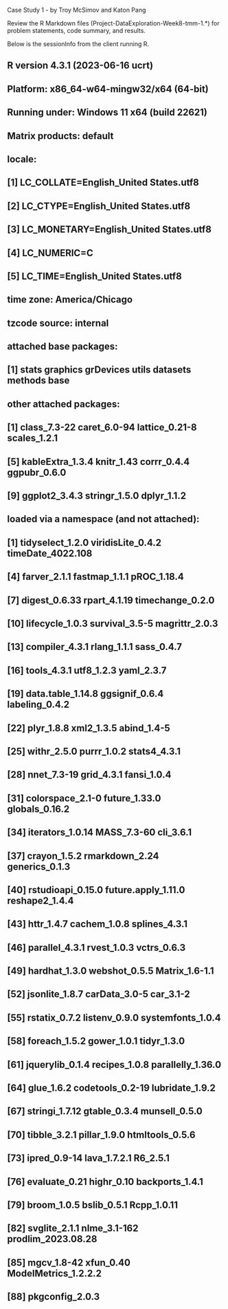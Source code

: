 Case Study 1 - by Troy McSimov and Katon Pang

Review the R Markdown files (Project-DataExploration-Week8-tmm-1.*) for problem statements, code summary, and results.

Below is the sessionInfo from the client running R.

## R version 4.3.1 (2023-06-16 ucrt)
## Platform: x86_64-w64-mingw32/x64 (64-bit)
## Running under: Windows 11 x64 (build 22621)
## 
## Matrix products: default
## 
## 
## locale:
## [1] LC_COLLATE=English_United States.utf8 
## [2] LC_CTYPE=English_United States.utf8   
## [3] LC_MONETARY=English_United States.utf8
## [4] LC_NUMERIC=C                          
## [5] LC_TIME=English_United States.utf8    
## 
## time zone: America/Chicago
## tzcode source: internal
## 
## attached base packages:
## [1] stats     graphics  grDevices utils     datasets  methods   base     
## 
## other attached packages:
##  [1] class_7.3-22     caret_6.0-94     lattice_0.21-8   scales_1.2.1    
##  [5] kableExtra_1.3.4 knitr_1.43       corrr_0.4.4      ggpubr_0.6.0    
##  [9] ggplot2_3.4.3    stringr_1.5.0    dplyr_1.1.2     
## 
## loaded via a namespace (and not attached):
##  [1] tidyselect_1.2.0     viridisLite_0.4.2    timeDate_4022.108   
##  [4] farver_2.1.1         fastmap_1.1.1        pROC_1.18.4         
##  [7] digest_0.6.33        rpart_4.1.19         timechange_0.2.0    
## [10] lifecycle_1.0.3      survival_3.5-5       magrittr_2.0.3      
## [13] compiler_4.3.1       rlang_1.1.1          sass_0.4.7          
## [16] tools_4.3.1          utf8_1.2.3           yaml_2.3.7          
## [19] data.table_1.14.8    ggsignif_0.6.4       labeling_0.4.2      
## [22] plyr_1.8.8           xml2_1.3.5           abind_1.4-5         
## [25] withr_2.5.0          purrr_1.0.2          stats4_4.3.1        
## [28] nnet_7.3-19          grid_4.3.1           fansi_1.0.4         
## [31] colorspace_2.1-0     future_1.33.0        globals_0.16.2      
## [34] iterators_1.0.14     MASS_7.3-60          cli_3.6.1           
## [37] crayon_1.5.2         rmarkdown_2.24       generics_0.1.3      
## [40] rstudioapi_0.15.0    future.apply_1.11.0  reshape2_1.4.4      
## [43] httr_1.4.7           cachem_1.0.8         splines_4.3.1       
## [46] parallel_4.3.1       rvest_1.0.3          vctrs_0.6.3         
## [49] hardhat_1.3.0        webshot_0.5.5        Matrix_1.6-1.1      
## [52] jsonlite_1.8.7       carData_3.0-5        car_3.1-2           
## [55] rstatix_0.7.2        listenv_0.9.0        systemfonts_1.0.4   
## [58] foreach_1.5.2        gower_1.0.1          tidyr_1.3.0         
## [61] jquerylib_0.1.4      recipes_1.0.8        parallelly_1.36.0   
## [64] glue_1.6.2           codetools_0.2-19     lubridate_1.9.2     
## [67] stringi_1.7.12       gtable_0.3.4         munsell_0.5.0       
## [70] tibble_3.2.1         pillar_1.9.0         htmltools_0.5.6     
## [73] ipred_0.9-14         lava_1.7.2.1         R6_2.5.1            
## [76] evaluate_0.21        highr_0.10           backports_1.4.1     
## [79] broom_1.0.5          bslib_0.5.1          Rcpp_1.0.11         
## [82] svglite_2.1.1        nlme_3.1-162         prodlim_2023.08.28  
## [85] mgcv_1.8-42          xfun_0.40            ModelMetrics_1.2.2.2
## [88] pkgconfig_2.0.3
